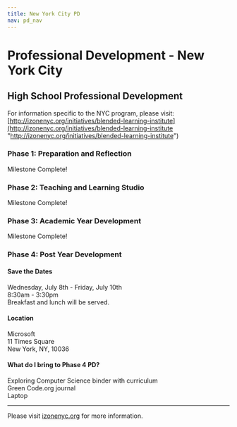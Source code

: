 ```yaml
---
title: New York City PD
nav: pd_nav
---
```

<a id="top"></a>

# Professional Development - New York City

## High School Professional Development

For information specific to the NYC program, please visit: [http://izonenyc.org/initiatives/blended-learning-institute](http://izonenyc.org/initiatives/blended-learning-institute "http://izonenyc.org/initiatives/blended-learning-institute")	

### Phase 1: Preparation and Reflection

Milestone Complete!

### Phase 2: Teaching and Learning Studio

Milestone Complete!

### Phase 3: Academic Year Development

Milestone Complete!

### Phase 4: Post Year Development

#### Save the Dates
Wednesday, July 8th - Friday, July 10th
<br />
8:30am - 3:30pm
<br />
Breakfast and lunch will be served.

#### Location
Microsoft
<br/>
11 Times Square
<br/>
New York, NY, 10036

#### What do I bring to Phase 4 PD? ####
Exploring Computer Science binder with curriculum
<br />
Green Code.org journal
<br />
Laptop

----------
Please visit [izonenyc.org](http://izonenyc.org/initiatives/blended-learning-institute/#overview) for more information.

<br />
<br />